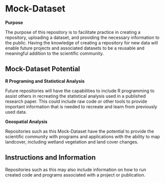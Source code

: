 # Mock-Dataset

**Purpose**

The purpose of this repository is to facilitate practice in creating a repository, uploading a dataset, and providing the necessary information to the public. Having the knowledge of creating a repository for new data will enable future projects and associated datasets to be a reusable and meaningful addition to the scientific community. 

## Mock-Dataset Potential

**R Programing and Statistical Analysis**


Future repositories will have the capabilities to include R programming to assist others in recreating the statistical analysis used in a published research paper. This could include raw code or other tools to provide important information that is needed to recreate and learn from previously used data. 


**Geospatial Analysis**

Repositories such as this Mock-Dataset have the potential to provide the scientific community with programs and applications with the ability to map landcover, including wetland vegetation and land cover changes. 

## Instructions and Information

Repositories such as this may also include information on how to run created code and programs associated with a project or publication.
